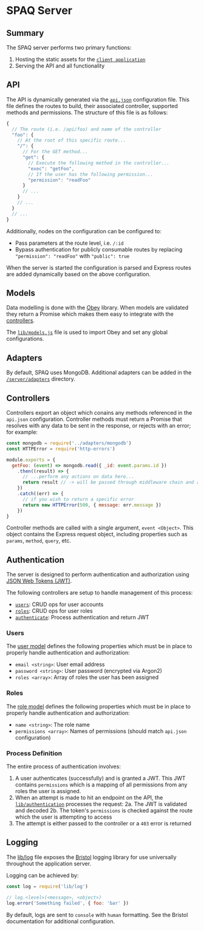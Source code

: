 # SPAQ Server

## Summary

The SPAQ server performs two primary functions:

1. Hosting the static assets for the [`client application`](../client)
2. Serving the API and all functionality

## API

The API is dynamically generated via the [`api.json`](./api.json) configuration file. This file defines the routes to build, their associated controller, supported methods and permissions. The structure of this file is as follows:

```javascript
{
  // The route (i.e. /api/foo) and name of the controller
  "foo": {
    // At the root of this specific route...
    "/": {
      // For the GET method...
      "get": {
        // Execute the following method in the controller...
        "exec": "getFoo",
        // If the user has the following permission...
        "permission": "readFoo"
      }
      // ...
    }
    // ...
  }
  // ...
}
```

Additionally, nodes on the configuration can be configured to:

* Pass parameters at the route level, i.e. `/:id`
* Bypass authentication for publicly consumable routes by replacing `"permission": "readFoo"` with `"public": true`

When the server is started the configuration is parsed and Express routes are added dynamically based on the above configuration.

## Models

Data modelling is done with the [Obey](https://github.com/TechnologyAdvice/obey) library. When models are validated they return a Promise which makes them easy to integrate with the [controllers](#controllers).

The [`lib/models.js`](/server/lib/models.js) file is used to import Obey and set any global configurations.

## Adapters

By default, SPAQ uses MongoDB. Additional adapters can be added in the [`/server/adapters`](/server/adapters) directory.

## Controllers

Controllers export an object which conains any methods referenced in the `api.json` configuration. Controller methods must return a Promise that resolves with any data to be sent in the response, or rejects with an error; for example:

```javascript
const mongodb = require('../adapters/mongodb')
const HTTPError = require('http-errors')

module.exports = {
  getFoo: (event) => mongodb.read({ _id: event.params.id })
    .then((result) => {
      // ...perform any actions on data here...
      return result // -> will be passed through middleware chain and returned with a 200
    })
    .catch((err) => {
      // if you wish to return a specific error
      return new HTTPError(500, { message: err.message })
    })
}
```

Controller methods are called with a single argument, `event <Object>`. This object contains the Express request object, including properties such as `params`, `method`, `query`, etc.

## Authentication

The server is designed to perform authentication and authorization using [JSON Web Tokens (JWT)](https://jwt.io/).

The following controllers are setup to handle management of this process:

* [`users`](/server/controllers/users.js): CRUD ops for user accounts
* [`roles`](/server/controllers/roles.js): CRUD ops for user roles
* [`authenticate`](/server/controllers/authenticate.js): Process authentication and return JWT

### Users

The [user model](/server/models/user.js) defines the following properties which must be in place to properly handle authentication and authorization:

* `email <string>`: User email address
* `password <string>`: User password (encrypted via Argon2)
* `roles <array>`: Array of roles the user has been assigned

### Roles

The [role model](/server/models/role.js) defines the following properties which must be in place to properly handle authentication and authorization:

* `name <string>`: The role name
* `permissions <array>`: Names of permissions (should match `api.json` configuration)

### Process Definition

The entire process of authentication involves:

1. A user authenticates (successfully) and is granted a JWT. This JWT contains `permissions` which is a mapping of all permissions from any roles the user is assigned.
2. When an attempt is made to hit an endpoint on the API, the [`lib/authentication`](/server/lib/authentication.js) processes the request:
  2a. The JWT is validated and decoded
  2b. The token's `permissions` is checked against the route which the user is attempting to access
3. The attempt is either passed to the controller or a `403` error is returned

## Logging

The [lib/log](/server/lib/log.js) file exposes the [Bristol](https://github.com/TomFrost/Bristol) logging library for use universally throughout the application server.

Logging can be achieved by:

```javascript
const log = require('lib/log')

// log.<level>(<message>, <object>)
log.error('Something failed', { foo: 'bar' })
```

By default, logs are sent to `console` with `human` formatting. See the Bristol documentation for additional configuration.